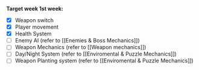 **Target week 1st week:**
- [x] Weapon switch
- [x] Player movement
- [x] Health System
- [ ] Enemy AI (refer to [[Enemies & Boss Mechanics]])
- [ ] Weapon Mechanics (refer to [[Weapon mechanics]])
- [ ] Day/Night System (refer to [[Enviromental & Puzzle Mechanics]])
- [ ] Weapon Planting system (refer to [[Enviromental & Puzzle Mechanics]])
